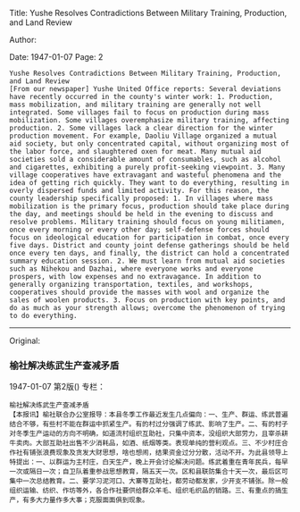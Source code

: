 Title: Yushe Resolves Contradictions Between Military Training, Production, and Land Review

Author:

Date: 1947-01-07
Page: 2

    Yushe Resolves Contradictions Between Military Training, Production, and Land Review
    [From our newspaper] Yushe United Office reports: Several deviations have recently occurred in the county's winter work: 1. Production, mass mobilization, and military training are generally not well integrated. Some villages fail to focus on production during mass mobilization. Some villages overemphasize military training, affecting production. 2. Some villages lack a clear direction for the winter production movement. For example, Daoliu Village organized a mutual aid society, but only concentrated capital, without organizing most of the labor force, and slaughtered oxen for meat. Many mutual aid societies sold a considerable amount of consumables, such as alcohol and cigarettes, exhibiting a purely profit-seeking viewpoint. 3. Many village cooperatives have extravagant and wasteful phenomena and the idea of getting rich quickly. They want to do everything, resulting in overly dispersed funds and limited activity. For this reason, the county leadership specifically proposed: 1. In villages where mass mobilization is the primary focus, production should take place during the day, and meetings should be held in the evening to discuss and resolve problems. Military training should focus on young militiamen, once every morning or every other day; self-defense forces should focus on ideological education for participation in combat, once every five days. District and county joint defense gatherings should be held once every ten days, and finally, the district can hold a concentrated summary education session. 2. We must learn from mutual aid societies such as Nihekou and Dazhai, where everyone works and everyone prospers, with low expenses and no extravagance. In addition to generally organizing transportation, textiles, and workshops, cooperatives should provide the masses with wool and organize the sales of woolen products. 3. Focus on production with key points, and do as much as your strength allows; overcome the phenomenon of trying to do everything.



<hr /> 

Original: 


### 榆社解决练武生产查减矛盾

1947-01-07
第2版()
专栏：

    榆社解决练武生产查减矛盾
    【本报讯】榆社联合办公室报导：本县冬季工作最近发生几点偏向：一、生产、群运、练武普遍结合不够，有些村不能在群运中抓紧生产。有的村过分强调了练武、影响了生产。二、有的村子对冬季生产运动的方向不明确，如道流村组织互助社，只集中资本，没组织大部劳力，且宰杀耕牛卖肉。大部互助社出售不少消耗品，如酒、纸烟等类。表现单纯的营利观点。三、不少村庄合作社有铺张浪费现象及贪发大财思想，啥也想闹，结果资金过分分散，活动不开。为此县领导上特提出：一、以群运为主村庄，白天生产，晚上开会讨论解决问题。练武着重在青年民兵，每早一次或隔日一次；自卫队着重参战思想教育，隔五天一次。区和县联防集合十天一次，最后区可集中一次总结教育。二、要学习泥河口、大寨等互助社，都劳动都发家，少开支不铺张。除一般组织运输、纺织、作坊等外，各合作社要供给群众羊毛、组织毛织品的销路。三、有重点的搞生产，有多大力量作多大事；克服面面俱到现象。
